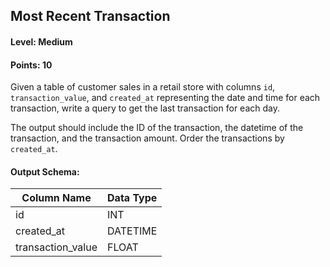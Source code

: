 ## Most Recent Transaction

#### Level: Medium  
#### Points: 10  

Given a table of customer sales in a retail store with columns `id`, `transaction_value`, and `created_at` representing the date and time for each transaction, write a query to get the last transaction for each day.  

The output should include the ID of the transaction, the datetime of the transaction, and the transaction amount. Order the transactions by `created_at`.  

#### Output Schema:  

| Column Name         | Data Type  |
|---------------------|-----------|
| id                 | INT       |
| created_at         | DATETIME  |
| transaction_value  | FLOAT     |